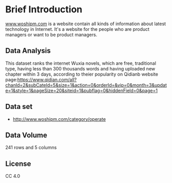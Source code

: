 # Brief Introduction
www.woshipm.com is a website contain all kinds of information about latest technology in Internet. It's a website for the people who are product managers or want to be product managers. 
## Data Analysis
This dataset ranks the internet Wuxia novels, which are free, traditional type, having less than 300 thousands words and having uploaded new chapter within 3 days, according to theier popularity on Qidianb website page:https://www.qidian.com/all?chanId=2&subCateId=5&size=1&action=0&orderId=&vip=0&month=3&update=1&style=1&pageSize=20&siteid=1&pubflag=0&hiddenField=0&page=1
## Data set
* http://www.woshipm.com/category/operate                 
## Data Volume
241 rows and 5 columns
## License
CC 4.0
